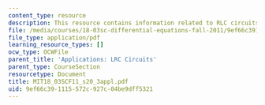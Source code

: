 ```yaml
---
content_type: resource
description: This resource contains information related to RLC circuits applet.
file: /media/courses/18-03sc-differential-equations-fall-2011/9ef66c391115572c927c04be9dff5321_MIT18_03SCF11_s20_3appl.pdf
file_type: application/pdf
learning_resource_types: []
ocw_type: OCWFile
parent_title: 'Applications: LRC Circuits'
parent_type: CourseSection
resourcetype: Document
title: MIT18_03SCF11_s20_3appl.pdf
uid: 9ef66c39-1115-572c-927c-04be9dff5321
---
```

